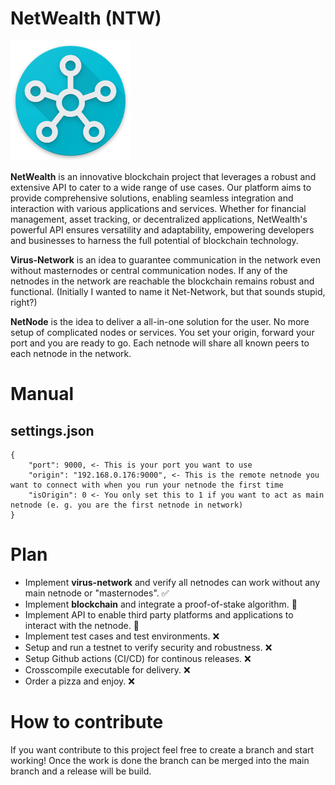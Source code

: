 # NetWealth (NTW)

[<img src="https://github.com/MrVistos/netwealth/blob/main/icons/icon.png?raw=true">](https://github.com/MrVistos/netwealth)

**NetWealth** is an innovative blockchain project that leverages a robust and extensive API to cater to a wide range of use cases. Our platform aims to provide comprehensive solutions, enabling seamless integration and interaction with various applications and services. Whether for financial management, asset tracking, or decentralized applications, NetWealth's powerful API ensures versatility and adaptability, empowering developers and businesses to harness the full potential of blockchain technology.

**Virus-Network** is an idea to guarantee communication in the network even without masternodes or central communication nodes. If any of the netnodes in the network are reachable the blockchain remains robust and functional. (Initially I wanted to name it Net-Network, but that sounds stupid, right?)

**NetNode** is the idea to deliver a all-in-one solution for the user. No more setup of complicated nodes or services. You set your origin, forward your port and you are ready to go. Each netnode will share all known peers to each netnode in the network. 

# Manual
## settings.json
```
{
    "port": 9000, <- This is your port you want to use
    "origin": "192.168.0.176:9000", <- This is the remote netnode you want to connect with when you run your netnode the first time
    "isOrigin": 0 <- You only set this to 1 if you want to act as main netnode (e. g. you are the first netnode in network)
}
```


# Plan
- Implement **virus-network** and verify all netnodes can work without any main netnode or "masternodes". ✅
- Implement **blockchain** and integrate a proof-of-stake algorithm. 🚧
- Implement API to enable third party platforms and applications to interact with the netnode. 🚧
- Implement test cases and test environments. ❌
- Setup and run a testnet to verify security and robustness. ❌
- Setup Github actions (CI/CD) for continous releases. ❌
- Crosscompile executable for delivery. ❌
- Order a pizza and enjoy. ❌

# How to contribute
If you want contribute to this project feel free to create a branch and start working!
Once the work is done the branch can be merged into the main branch and a release will be build.
